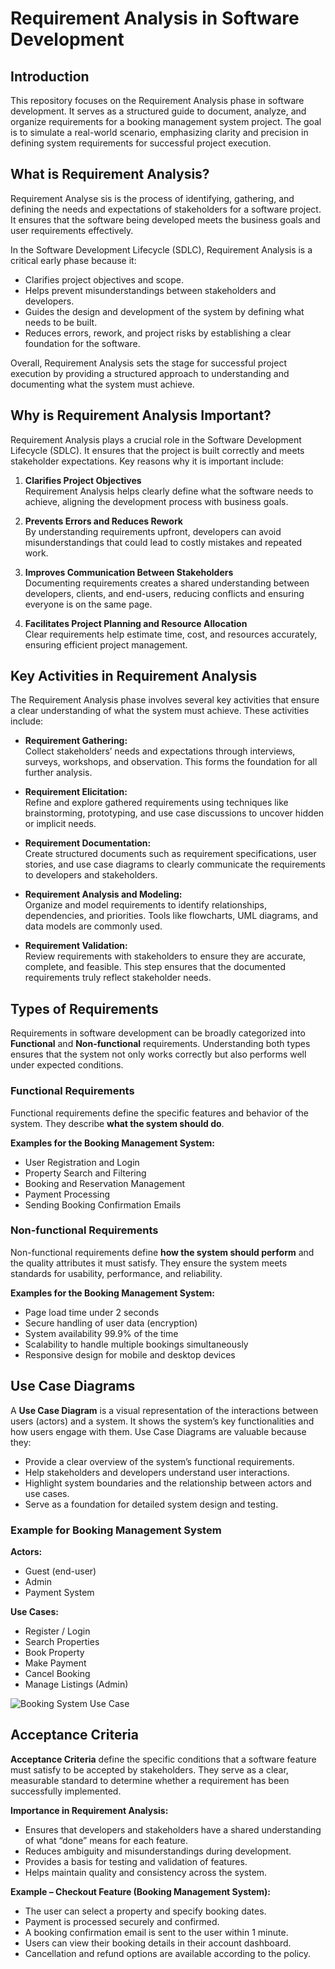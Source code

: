 # Requirement Analysis in Software Development

## Introduction
This repository focuses on the Requirement Analysis phase in software development. 
It serves as a structured guide to document, analyze, and organize requirements for a booking management system project. 
The goal is to simulate a real-world scenario, emphasizing clarity and precision in defining system requirements for successful project execution.

## What is Requirement Analysis?

Requirement Analyse
sis is the process of identifying, gathering, and defining the needs and expectations of stakeholders for a software project. 
It ensures that the software being developed meets the business goals and user requirements effectively.

In the Software Development Lifecycle (SDLC), Requirement Analysis is a critical early phase because it:

- Clarifies project objectives and scope.
- Helps prevent misunderstandings between stakeholders and developers.
- Guides the design and development of the system by defining what needs to be built.
- Reduces errors, rework, and project risks by establishing a clear foundation for the software.

Overall, Requirement Analysis sets the stage for successful project execution by providing a structured approach to understanding and documenting what the system must achieve.

## Why is Requirement Analysis Important?

Requirement Analysis plays a crucial role in the Software Development Lifecycle (SDLC). It ensures that the project is built correctly and meets stakeholder expectations. Key reasons why it is important include:

1. **Clarifies Project Objectives**  
   Requirement Analysis helps clearly define what the software needs to achieve, aligning the development process with business goals.

2. **Prevents Errors and Reduces Rework**  
   By understanding requirements upfront, developers can avoid misunderstandings that could lead to costly mistakes and repeated work.

3. **Improves Communication Between Stakeholders**  
   Documenting requirements creates a shared understanding between developers, clients, and end-users, reducing conflicts and ensuring everyone is on the same page.

4. **Facilitates Project Planning and Resource Allocation**  
   Clear requirements help estimate time, cost, and resources accurately, ensuring efficient project management.

## Key Activities in Requirement Analysis

The Requirement Analysis phase involves several key activities that ensure a clear understanding of what the system must achieve. These activities include:

- **Requirement Gathering:**  
  Collect stakeholders’ needs and expectations through interviews, surveys, workshops, and observation. This forms the foundation for all further analysis.

- **Requirement Elicitation:**  
  Refine and explore gathered requirements using techniques like brainstorming, prototyping, and use case discussions to uncover hidden or implicit needs.

- **Requirement Documentation:**  
  Create structured documents such as requirement specifications, user stories, and use case diagrams to clearly communicate the requirements to developers and stakeholders.

- **Requirement Analysis and Modeling:**  
  Organize and model requirements to identify relationships, dependencies, and priorities. Tools like flowcharts, UML diagrams, and data models are commonly used.

- **Requirement Validation:**  
  Review requirements with stakeholders to ensure they are accurate, complete, and feasible. This step ensures that the documented requirements truly reflect stakeholder needs.

## Types of Requirements

Requirements in software development can be broadly categorized into **Functional** and **Non-functional** requirements. Understanding both types ensures that the system not only works correctly but also performs well under expected conditions.

### Functional Requirements
Functional requirements define the specific features and behavior of the system. They describe **what the system should do**.  

**Examples for the Booking Management System:**
- User Registration and Login
- Property Search and Filtering
- Booking and Reservation Management
- Payment Processing
- Sending Booking Confirmation Emails

### Non-functional Requirements
Non-functional requirements define **how the system should perform** and the quality attributes it must satisfy. They ensure the system meets standards for usability, performance, and reliability.  

**Examples for the Booking Management System:**
- Page load time under 2 seconds
- Secure handling of user data (encryption)
- System availability 99.9% of the time
- Scalability to handle multiple bookings simultaneously
- Responsive design for mobile and desktop devices

## Use Case Diagrams

A **Use Case Diagram** is a visual representation of the interactions between users (actors) and a system. It shows the system’s key functionalities and how users engage with them. Use Case Diagrams are valuable because they:

- Provide a clear overview of the system’s functional requirements.
- Help stakeholders and developers understand user interactions.
- Highlight system boundaries and the relationship between actors and use cases.
- Serve as a foundation for detailed system design and testing.

### Example for Booking Management System

**Actors:**
- Guest (end-user)
- Admin
- Payment System

**Use Cases:**
- Register / Login
- Search Properties
- Book Property
- Make Payment
- Cancel Booking
- Manage Listings (Admin)

![Booking System Use Case](https://github.com/user-attachments/assets/acf326e4-7b49-424e-9336-e6fdfe8e4c1c)

## Acceptance Criteria

**Acceptance Criteria** define the specific conditions that a software feature must satisfy to be accepted by stakeholders. They serve as a clear, measurable standard to determine whether a requirement has been successfully implemented.

**Importance in Requirement Analysis:**
- Ensures that developers and stakeholders have a shared understanding of what “done” means for each feature.
- Reduces ambiguity and misunderstandings during development.
- Provides a basis for testing and validation of features.
- Helps maintain quality and consistency across the system.

**Example – Checkout Feature (Booking Management System):**
- The user can select a property and specify booking dates.
- Payment is processed securely and confirmed.
- A booking confirmation email is sent to the user within 1 minute.
- Users can view their booking details in their account dashboard.
- Cancellation and refund options are available according to the policy.



